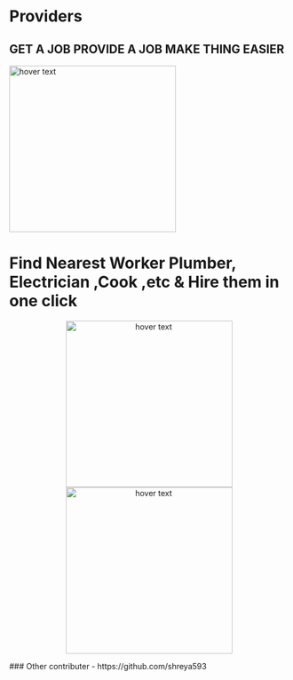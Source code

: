 # Providers
## GET A JOB PROVIDE A JOB MAKE THING EASIER  
  <img src="https://user-images.githubusercontent.com/47109963/93013438-10a80d00-f5c6-11ea-8299-71fbb054db54.jpeg" width="300" title="hover text"> 
 
# Find Nearest Worker Plumber, Electrician ,Cook ,etc & Hire them in one click
<p align="center">
  <img src="https://user-images.githubusercontent.com/47109963/93013432-0a199580-f5c6-11ea-9c3e-a614e0cd2c0b.jpeg" width="300" title="hover text">
   <img src="https://user-images.githubusercontent.com/47109963/93013435-0ede4980-f5c6-11ea-82a8-7e5d23633fc4.jpeg" width="300" title="hover text">
 
</p>  
 ### Other contributer - https://github.com/shreya593
 
